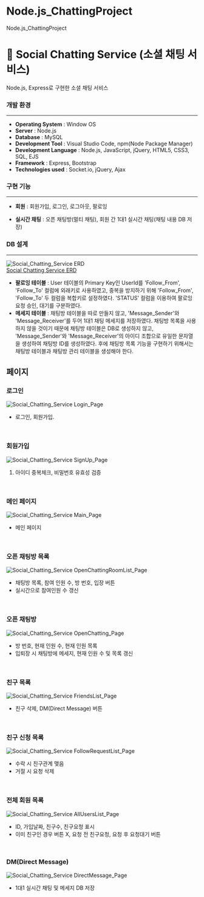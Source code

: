# Node.js_ChattingProject
Node.js_ChattingProject

# :love_letter: Social Chatting Service (소셜 채팅 서비스) 
Node.js, Express로 구현한 소셜 채팅 서비스

### 개발 환경
___
- **Operating System** : Window OS
- **Server** : Node.js
- **Database** : MySQL
- **Development Tool** : Visual Studio Code, npm(Node Package Manager)
- **Development Language** : Node.js, JavaScript, jQuery, HTML5, CSS3, SQL, EJS
- **Framework** : Express, Bootstrap
- **Technologies used** : Socket.io, jQuery, Ajax


### 구현 기능
___
- **회원** : 회원가입, 로그인, 로그아웃, 팔로잉

- **실시간 채팅** : 오픈 채팅방(멀티 채팅), 회원 간 1대1 실시간 채팅(채팅 내용 DB 저장)


### DB 설계
___
![Social_Chatting_Service ERD](https://user-images.githubusercontent.com/64412357/105644067-f1f04600-5ed6-11eb-8bc5-654a9401bb14.png)
<br>
<a href="https://www.erdcloud.com/d/mtznbdvCjCma6vHiq" target="_blank">Social Chatting Service ERD</a>


 - **팔로잉 테이블** : User 테이블의 Primary Key인 UserId를 'Follow_From', 'Follow_To' 컬럼에 외래키로 사용하였고, 중복을 방지하기 위해 'Follow_From', 'Follow_To' 두 컬럼을 복합키로 설정하였다. 'STATUS' 컬럼을 이용하여 팔로잉 요청 승인, 대기를 구분하였다.
 - **메세지 테이블** : 채팅방 테이블을 따로 만들지 않고, 'Message_Sender'와 'Message_Receiver'를 두어 1대1 채팅 메세지를 저장하였다. 채팅방 목록을 사용하지 않을 것이기 때문에 채팅방 테이블은 DB로 생성하지 않고, 'Message_Sender'와 'Message_Receiver'의 아이디 조합으로 유일한 문자열을 생성하여 채팅방 ID를 생성하였다. 후에 채팅방 목록 기능을 구현하기 위해서는 채팅방 테이블과 채팅방 관리 테이블을 생성해야 한다.

## 페이지

 ### 로그인

![Social_Chatting_Service Login_Page](https://user-images.githubusercontent.com/64412357/105644410-c66e5b00-5ed8-11eb-9084-6be8332e493a.png)
 
- 로그인, 회원가입.

<br>

 ### 회원가입
 
![Social_Chatting_Service SignUp_Page](https://user-images.githubusercontent.com/64412357/105644460-046b7f00-5ed9-11eb-999f-c78af210bf9e.png)

1. 아이디 중복체크, 비밀번호 유효성 검증

<br>

 ### 메인 페이지

![Social_Chatting_Service Main_Page](https://user-images.githubusercontent.com/64412357/105644503-4268a300-5ed9-11eb-8fd2-44433f94e391.png)

- 메인 페이지

<br>

### 오픈 채팅방 목록

![Social_Chatting_Service OpenChattingRoomList_Page](https://user-images.githubusercontent.com/64412357/105644835-1bab6c00-5edb-11eb-8207-45b7b9b17dc8.png)

- 채팅방 목록, 참여 인원 수, 방 번호, 입장 버튼
- 실시간으로 참여인원 수 갱신

<br>

### 오픈 채팅방

![Social_Chatting_Service OpenChatting_Page](https://user-images.githubusercontent.com/64412357/105644833-1a7a3f00-5edb-11eb-8497-1b62d3c79531.png)

- 방 번호, 현재 인원 수, 현재 인원 목록
- 입퇴장 시 채팅방에 메세지, 현재 인원 수 및 목록 갱신

<br>

### 친구 목록

![Social_Chatting_Service FriendsList_Page](https://user-images.githubusercontent.com/64412357/105644874-7b097c00-5edb-11eb-8cfc-2a8fdb1f57d0.png)

- 친구 삭제, DM(Direct Message) 버튼

<br>

### 친구 신청 목록 ###

![Social_Chatting_Service FollowRequestList_Page](https://user-images.githubusercontent.com/64412357/105644876-7d6bd600-5edb-11eb-92c7-e98d7d517e99.png)

- 수락 시 친구관계 맺음
- 거절 시 요청 삭제

<br>

### 전체 회원 목록 ###

![Social_Chatting_Service AllUsersList_Page](https://user-images.githubusercontent.com/64412357/105644877-7e046c80-5edb-11eb-8360-1225d0acac2f.png)

- ID, 가입날짜, 친구수, 친구요청 표시
- 이미 친구인 경우 버튼 X, 요청 전 친구요청, 요청 후 요청대기 버튼

<br>

### DM(Direct Message)

![Social_Chatting_Service DirectMessage_Page](https://user-images.githubusercontent.com/64412357/105644878-7e046c80-5edb-11eb-9456-0bac2e986564.png)

- 1대1 실시간 채팅 및 메세지 DB 저장

<br>
